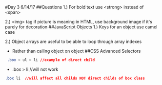 #Day 3 6/14/17
##Questions
1.) For bold text use \<strong> instead of \<span>

2.) \<img> tag if picture is meaning in HTML, use background image if it's purely for decoration
##JavaScript Objects
1.) Keys for an object use camel case

2.) Object arrays are useful to be able to loop through array indexes
* Rather than calling object on object
##CSS Advanced Selectors

```css
 .box > ul > li //example of direct child
 ```
 * .box > li //will not work
```css
.box li  //will affect all childs NOT direct childs of box class
```
